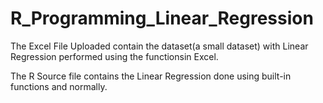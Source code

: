 # R_Programming_Linear_Regression

The Excel File Uploaded contain the dataset(a small dataset) with Linear Regression performed using the functionsin Excel.

The R Source file contains the Linear Regression done using built-in functions and normally.
